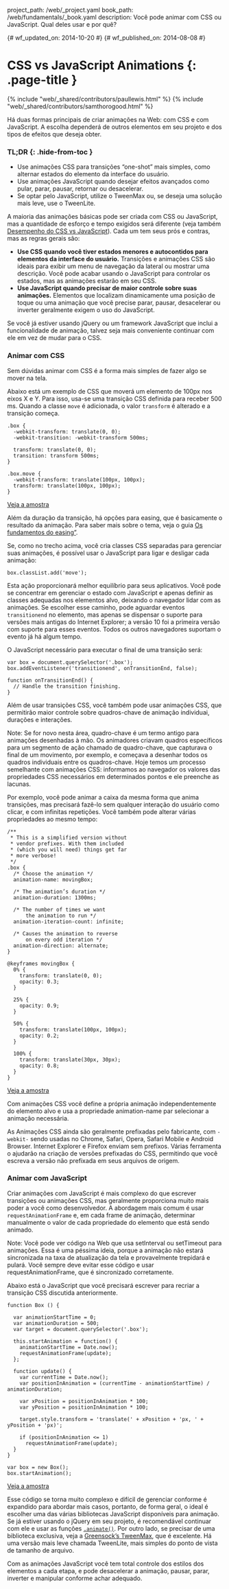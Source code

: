 project_path: /web/_project.yaml
book_path: /web/fundamentals/_book.yaml
description: Você pode animar com CSS ou JavaScript. Qual deles usar e por quê?


{# wf_updated_on: 2014-10-20 #}
{# wf_published_on: 2014-08-08 #}

# CSS vs JavaScript Animations {: .page-title }

{% include "web/_shared/contributors/paullewis.html" %}
{% include "web/_shared/contributors/samthorogood.html" %}



Há duas formas principais de criar animações na Web: com CSS e com JavaScript. A escolha dependerá de outros elementos em seu projeto e dos tipos de efeitos que deseja obter.

### TL;DR {: .hide-from-toc }
- Use animações CSS para transições “one-shot” mais simples, como alternar estados do elemento da interface do usuário.
- Use animações JavaScript quando desejar efeitos avançados como pular, parar, pausar, retornar ou desacelerar.
- Se optar pelo JavaScript, utilize o TweenMax ou, se deseja uma solução mais leve, use o TweenLite.


A maioria das animações básicas pode ser criada com CSS ou JavaScript, mas a quantidade de esforço e tempo exigidos será diferente (veja também [Desempenho do CSS vs JavaScript](/web/fundamentals/design-and-ui/animations/animations-and-performance#css-vs-javascript-performance)). Cada um tem seus prós e contras, mas as regras gerais são:

* **Use CSS quando você tiver estados menores e autocontidos para elementos da interface do usuário.** Transições e animações CSS são ideais para exibir um menu de navegação da lateral ou mostrar uma descrição. Você pode acabar usando o JavaScript para controlar os estados, mas as animações estarão em seu CSS.
* **Use JavaScript quando precisar de maior controle sobre suas animações.** Elementos que localizam dinamicamente uma posição de toque ou uma animação que você precise parar, pausar, desacelerar ou inverter geralmente exigem o uso do JavaScript.

Se você já estiver usando jQuery ou um framework JavaScript que inclui a funcionalidade de animação, talvez seja mais conveniente continuar com ele em vez de mudar para o CSS.

### Animar com CSS

Sem dúvidas animar com CSS é a forma mais simples de fazer algo se mover na tela.

Abaixo está um exemplo de CSS que moverá um elemento de 100px nos eixos X e Y. Para isso, usa-se uma transição CSS definida para receber 500 ms. Quando a classe `move` é adicionada, o valor `transform` é alterado e a transição começa.


    .box {
      -webkit-transform: translate(0, 0);
      -webkit-transition: -webkit-transform 500ms;
    
      transform: translate(0, 0);
      transition: transform 500ms;
    }
    
    .box.move {
      -webkit-transform: translate(100px, 100px);
      transform: translate(100px, 100px);
    }
    

<a href="https://googlesamples.github.io/web-fundamentals/samples/../fundamentals/design-and-ui/animations/box-move-simple.html">Veja a amostra</a>

Além da duração da transição, há opções para easing, que é basicamente o resultado da animação. Para saber mais sobre o tema, veja o guia [Os fundamentos do easing”](the-basics-of-easing.html).

Se, como no trecho acima, você cria classes CSS separadas para gerenciar suas animações, é possível usar o JavaScript para ligar e desligar cada animação:


    box.classList.add('move');
    

Esta ação proporcionará melhor equilíbrio para seus aplicativos. Você pode se concentrar em gerenciar o estado com JavaScript e apenas definir as classes adequadas nos elementos alvo, deixando o navegador lidar com as animações. Se escolher esse caminho, pode aguardar eventos `transitionend` no elemento, mas apenas se dispensar o suporte para versões mais antigas do Internet Explorer; a versão 10 foi a primeira versão com suporte para esses eventos. Todos os outros navegadores suportam o evento já há algum tempo.

O JavaScript necessário para executar o final de uma transição será:


    var box = document.querySelector('.box');
    box.addEventListener('transitionend', onTransitionEnd, false);
    
    function onTransitionEnd() {
      // Handle the transition finishing.
    }
    

Além de usar transições CSS, você também pode usar animações CSS, que permitirão maior controle sobre quadros-chave de animação individuai, durações e interações.

Note: Se for novo nesta área, quadro-chave é um termo antigo para animações desenhadas à mão. Os animadores criavam quadros específicos para um segmento de ação chamado de quadro-chave, que capturava o final de um movimento, por exemplo, e começava a desenhar todos os quadros individuais entre os quadros-chave. Hoje temos um processo semelhante com animações CSS: informamos ao navegador os valores das propriedades CSS necessários em determinados pontos e ele preenche as lacunas.

Por exemplo, você pode animar a caixa da mesma forma que anima transições, mas precisará fazê-lo sem qualquer interação do usuário como clicar, e com infinitas repetições. Você também pode alterar várias propriedades ao mesmo tempo:


    /**
     * This is a simplified version without
     * vendor prefixes. With them included
     * (which you will need) things get far
     * more verbose!
     */
    .box {
      /* Choose the animation */
      animation-name: movingBox;
    
      /* The animation’s duration */
      animation-duration: 1300ms;
    
      /* The number of times we want
          the animation to run */
      animation-iteration-count: infinite;
    
      /* Causes the animation to reverse
          on every odd iteration */
      animation-direction: alternate;
    }
    
    @keyframes movingBox {
      0% {
        transform: translate(0, 0);
        opacity: 0.3;
      }
    
      25% {
        opacity: 0.9;
      }
    
      50% {
        transform: translate(100px, 100px);
        opacity: 0.2;
      }
    
      100% {
        transform: translate(30px, 30px);
        opacity: 0.8;
      }
    }
    

<a href="https://googlesamples.github.io/web-fundamentals/samples/../fundamentals/design-and-ui/animations/box-move-keyframes.html">Veja a amostra</a>

Com animações CSS você define a própria animação independentemente do elemento alvo e usa a propriedade animation-name par selecionar a animação necessária.

As Animações CSS ainda são geralmente prefixadas pelo fabricante, com `-webkit-` sendo usadas no Chrome, Safari, Opera, Safari Mobile e Android Browser. Internet Explorer e Firefox enviam sem prefixos. Várias ferramenta o ajudarão na criação de versões prefixadas do CSS, permitindo que você escreva a versão não prefixada em seus arquivos de origem.

### Animar com JavaScript

Criar animações com JavaScript é mais complexo do que escrever transições ou animações CSS, mas geralmente proporciona muito mais poder a você como desenvolvedor. A abordagem mais comum é usar `requestAnimationFrame` e, em cada frame de animação, determinar manualmente o valor de cada propriedade do elemento que está sendo animado.

Note: Você pode ver código na Web que usa setInterval ou setTimeout para animações. Essa é uma péssima ideia, porque a animação não estará sincronizada na taxa de atualização da tela e provavelmente trepidará e pulará. Você sempre deve evitar esse código e usar requestAnimationFrame, que é sincronizado corretamente.

Abaixo está o JavaScript que você precisará escrever para recriar a transição CSS discutida anteriormente.


    function Box () {
    
      var animationStartTime = 0;
      var animationDuration = 500;
      var target = document.querySelector('.box');
    
      this.startAnimation = function() {
        animationStartTime = Date.now();
        requestAnimationFrame(update);
      };
    
      function update() {
        var currentTime = Date.now();
        var positionInAnimation = (currentTime - animationStartTime) / animationDuration;
    
        var xPosition = positionInAnimation * 100;
        var yPosition = positionInAnimation * 100;
    
        target.style.transform = 'translate(' + xPosition + 'px, ' + yPosition + 'px)';
    
        if (positionInAnimation <= 1)
          requestAnimationFrame(update);
      }
    }
    
    var box = new Box();
    box.startAnimation();
    

<a href="https://googlesamples.github.io/web-fundamentals/samples/../fundamentals/design-and-ui/animations/box-move-js.html">Veja a amostra</a>

Esse código se torna muito complexo e difícil de gerenciar conforme é expandido para abordar mais casos, portanto, de forma geral, o ideal é escolher uma das várias bibliotecas JavaScript disponíveis para animação. Se já estiver usando o jQuery em seu projeto, é recomendável continuar com ele e usar as funções [`.animate()`](http://api.jquery.com/animate/). Por outro lado, se precisar de uma biblioteca exclusiva, veja a [Greensock’s TweenMax](https://github.com/greensock/GreenSock-JS/tree/master/src/minified), que é excelente. Há uma versão mais leve chamada TweenLite, mais simples do ponto de vista de tamanho de arquivo.

Com as animações JavaScript você tem total controle dos estilos dos elementos a cada etapa, e pode desacelerar a animação, pausar, parar, inverter e manipular conforme achar adequado.


